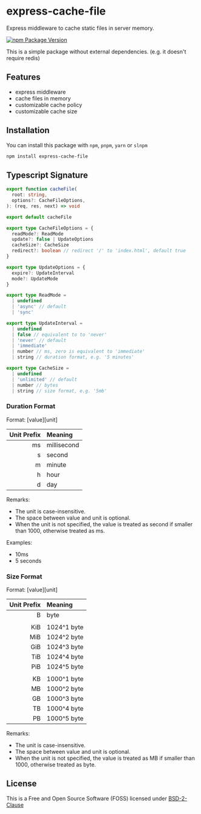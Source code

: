 # express-cache-file

Express middleware to cache static files in server memory.

[![npm Package Version](https://img.shields.io/npm/v/express-cache-file.svg?maxAge=3600)](https://www.npmjs.com/package/express-cache-file)

This is a simple package without external dependencies.
(e.g. it doesn't require redis)

## Features

- express middleware
- cache files in memory
- customizable cache policy
- customizable cache size

## Installation

You can install this package with `npm`, `pnpm`, `yarn` or `slnpm`

```bash
npm install express-cache-file
```

## Typescript Signature

```typescript
export function cacheFile(
  root: string,
  options?: CacheFileOptions,
): (req, res, next) => void

export default cacheFile

export type CacheFileOptions = {
  readMode?: ReadMode
  update?: false | UpdateOptions
  cacheSize?: CacheSize
  redirect?: boolean // redirect '/' to 'index.html', default true
}

export type UpdateOptions = {
  expire?: UpdateInterval
  mode?: UpdateMode
}

export type ReadMode =
  | undefined
  | 'async' // default
  | 'sync'

export type UpdateInterval =
  | undefined
  | false // equivalent to to 'never'
  | 'never' // default
  | 'immediate'
  | number // ms, zero is equivalent to 'immediate'
  | string // duration format, e.g. '5 minutes'

export type CacheSize =
  | undefined
  | 'unlimited' // default
  | number // bytes
  | string // size format, e.g. '5mb'
```

### Duration Format

Format: [value][unit]

| Unit Prefix | Meaning     |
| ----------: | :---------- |
|          ms | millisecond |
|           s | second      |
|           m | minute      |
|           h | hour        |
|           d | day         |

Remarks:

- The unit is case-insensitive.
- The space between value and unit is optional.
- When the unit is not specified, the value is treated as second if smaller than 1000, otherwise treated as ms.

Examples:

- 10ms
- 5 seconds

### Size Format

Format: [value][unit]

| Unit Prefix | Meaning     |
| ----------: | :---------- |
|           B | byte        |
|             |             |
|         KiB | 1024^1 byte |
|         MiB | 1024^2 byte |
|         GiB | 1024^3 byte |
|         TiB | 1024^4 byte |
|         PiB | 1024^5 byte |
|             |             |
|          KB | 1000^1 byte |
|          MB | 1000^2 byte |
|          GB | 1000^3 byte |
|          TB | 1000^4 byte |
|          PB | 1000^5 byte |

Remarks:

- The unit is case-insensitive.
- The space between value and unit is optional.
- When the unit is not specified, the value is treated as MB if smaller than 1000, otherwise treated as byte.

## License

This is a Free and Open Source Software (FOSS) licensed under
[BSD-2-Clause](./LICENSE)

